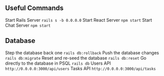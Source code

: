 ## Useful Commands

Start Rails Server `rails s -b 0.0.0.0`
Start React Server `npm start`
Start Chat Server  `npm start`

## Database

Step the database back one `rails db:rollback`
Push the database changes `rails db:migrate`
Reset and re-seed the database `rails db:reset`
Go directly to the database in PSQL `rails db`
Users API `http://0.0.0.0:3000/api/users`
Tasks API `http://0.0.0.0:3000/api/tasks`

